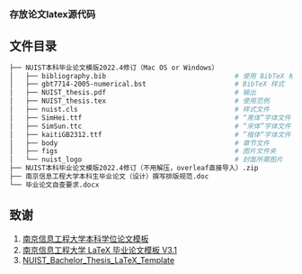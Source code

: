 ### 存放论文latex源代码
## 文件目录
```bash
├── NUIST本科毕业论文模版2022.4修订（Mac OS or Windows）  
│   ├── bibliography.bib                                # 使用 BibTeX 格式化的参考列表
│   ├── gbt7714-2005-numerical.bst                      # BibTeX 样式
│   ├── NUIST_thesis.pdf                                # 输出
│   ├── NUIST_thesis.tex                                # 使用范例
│   ├── nuist.cls                                       # 样式文件
│   ├── SimHei.ttf                                      # “黑体”字体文件
│   ├── SimSun.ttc                                      # “宋体”字体文件
│   ├── kaitiGB2312.ttf                                 # ”楷体“字体文件
│   ├── body                                            # 章节文件
│   ├── figs                                            # 图片文件夹
│   └── nuist_logo                                      # 封面所需图片
├── NUIST本科毕业论文模版2022.4修订（不用解压，overleaf直接导入）.zip
├── 南京信息工程大学本科生毕业论文（设计）撰写排版规范.doc
└── 毕业论文自查要求.docx
```

## 致谢

1. [南京信息工程大学本科学位论文模板](https://github.com/LirenW/NUIST_thesis_template_V2.0)
2. [南京信息工程大学 LaTeX 毕业论文模板 V3.1](https://latexstudio.net/index/details/index/mid/1524.html)
3. [NUIST_Bachelor_Thesis_LaTeX_Template](https://github.com/sakronos/NUIST_Bachelor_Thesis_LaTeX_Template.git)
